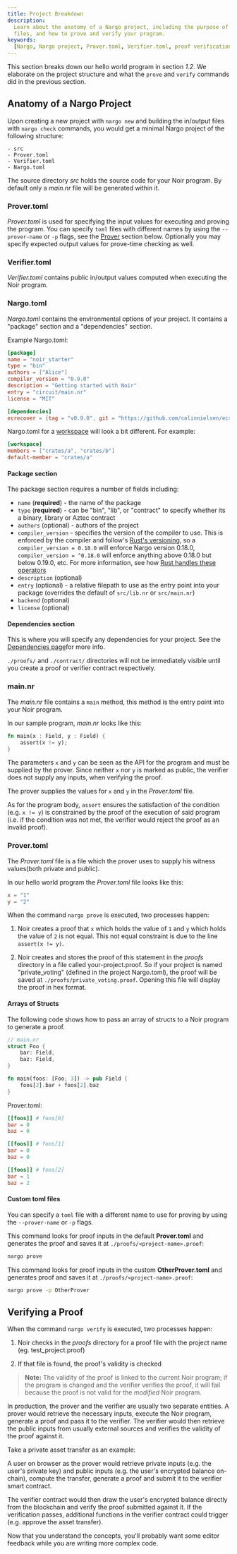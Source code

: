 ```yaml
---
title: Project Breakdown
description:
  Learn about the anatomy of a Nargo project, including the purpose of the Prover and Verifier TOML
  files, and how to prove and verify your program.
keywords:
  [Nargo, Nargo project, Prover.toml, Verifier.toml, proof verification, private asset transfer]
---
```


This section breaks down our hello world program in section _1.2_. We elaborate on the project
structure and what the `prove` and `verify` commands did in the previous section.

## Anatomy of a Nargo Project

Upon creating a new project with `nargo new` and building the in/output files with `nargo check`
commands, you would get a minimal Nargo project of the following structure:

    - src
    - Prover.toml
    - Verifier.toml
    - Nargo.toml

The source directory _src_ holds the source code for your Noir program. By default only a _main.nr_
file will be generated within it.

### Prover.toml

_Prover.toml_ is used for specifying the input values for executing and proving the program. You can specify `toml` files with different names by using the `--prover-name` or `-p` flags, see the [Prover](#provertoml) section below. Optionally you may specify expected output values for prove-time checking as well.

### Verifier.toml

_Verifier.toml_ contains public in/output values computed when executing the Noir program.

### Nargo.toml

_Nargo.toml_ contains the environmental options of your project. It contains a "package" section and a "dependencies" section.

Example Nargo.toml:

```toml
[package]
name = "noir_starter"
type = "bin"
authors = ["Alice"]
compiler_version = "0.9.0"
description = "Getting started with Noir"
entry = "circuit/main.nr"
license = "MIT"

[dependencies]
ecrecover = {tag = "v0.9.0", git = "https://github.com/colinnielsen/ecrecover-noir.git"}
```

Nargo.toml for a [workspace](../modules_packages_crates/workspaces.md) will look a bit different. For example:

```toml
[workspace]
members = ["crates/a", "crates/b"]
default-member = "crates/a"
```

#### Package section

The package section requires a number of fields including:

- `name` (**required**) - the name of the package
- `type` (**required**) - can be "bin", "lib", or "contract" to specify whether its a binary, library or Aztec contract
- `authors` (optional) - authors of the project
- `compiler_version` - specifies the version of the compiler to use. This is enforced by the compiler and follow's [Rust's versioning](https://doc.rust-lang.org/cargo/reference/manifest.html#the-version-field), so a `compiler_version = 0.18.0` will enforce Nargo version 0.18.0, `compiler_version = ^0.18.0` will enforce anything above 0.18.0 but below 0.19.0, etc. For more information, see how [Rust handles these operators](https://docs.rs/semver/latest/semver/enum.Op.html)
- `description` (optional)
- `entry` (optional) - a relative filepath to use as the entry point into your package (overrides the default of `src/lib.nr` or `src/main.nr`)
- `backend` (optional)
- `license` (optional)

#### Dependencies section

This is where you will specify any dependencies for your project. See the [Dependencies page](../modules_packages_crates/dependencies.md)for more info.

`./proofs/` and `./contract/` directories will not be immediately visible until you create a proof or
verifier contract respectively.

### main.nr

The _main.nr_ file contains a `main` method, this method is the entry point into your Noir program.

In our sample program, _main.nr_ looks like this:

```rust
fn main(x : Field, y : Field) {
    assert(x != y);
}
```

The parameters `x` and `y` can be seen as the API for the program and must be supplied by the
prover. Since neither `x` nor `y` is marked as public, the verifier does not supply any inputs, when
verifying the proof.

The prover supplies the values for `x` and `y` in the _Prover.toml_ file.

As for the program body, `assert` ensures the satisfaction of the condition (e.g. `x != y`) is
constrained by the proof of the execution of said program (i.e. if the condition was not met, the
verifier would reject the proof as an invalid proof).

### Prover.toml

The _Prover.toml_ file is a file which the prover uses to supply his witness values(both private and
public).

In our hello world program the _Prover.toml_ file looks like this:

```toml
x = "1"
y = "2"
```

When the command `nargo prove` is executed, two processes happen:

1. Noir creates a proof that `x` which holds the value of `1` and `y` which holds the value of `2`
   is not equal. This not equal constraint is due to the line `assert(x != y)`.

2. Noir creates and stores the proof of this statement in the _proofs_ directory in a file called your-project.proof. So if your project is named "private_voting" (defined in the project Nargo.toml), the proof will be saved at `./proofs/private_voting.proof`. Opening this file will display the proof in hex format.

#### Arrays of Structs

The following code shows how to pass an array of structs to a Noir program to generate a proof.

```rust
// main.nr
struct Foo {
    bar: Field,
    baz: Field,
}

fn main(foos: [Foo; 3]) -> pub Field {
    foos[2].bar + foos[2].baz
}
```

Prover.toml:

```toml
[[foos]] # foos[0]
bar = 0
baz = 0

[[foos]] # foos[1]
bar = 0
baz = 0

[[foos]] # foos[2]
bar = 1
baz = 2
```

#### Custom toml files

You can specify a `toml` file with a different name to use for proving by using the `--prover-name` or `-p` flags.

This command looks for proof inputs in the default **Prover.toml** and generates the proof and saves it at `./proofs/<project-name>.proof`:

```bash
nargo prove
```

This command looks for proof inputs in the custom **OtherProver.toml** and generates proof and saves it at `./proofs/<project-name>.proof`:

```bash
nargo prove -p OtherProver
```

## Verifying a Proof

When the command `nargo verify` is executed, two processes happen:

1. Noir checks in the _proofs_ directory for a proof file with the project name (eg. test_project.proof)

2. If that file is found, the proof's validity is checked

> **Note:** The validity of the proof is linked to the current Noir program; if the program is
> changed and the verifier verifies the proof, it will fail because the proof is not valid for the
> _modified_ Noir program.

In production, the prover and the verifier are usually two separate entities. A prover would
retrieve the necessary inputs, execute the Noir program, generate a proof and pass it to the
verifier. The verifier would then retrieve the public inputs from usually external sources and
verifies the validity of the proof against it.

Take a private asset transfer as an example:

A user on browser as the prover would retrieve private inputs (e.g. the user's private key) and
public inputs (e.g. the user's encrypted balance on-chain), compute the transfer, generate a proof
and submit it to the verifier smart contract.

The verifier contract would then draw the user's encrypted balance directly from the blockchain and
verify the proof submitted against it. If the verification passes, additional functions in the
verifier contract could trigger (e.g. approve the asset transfer).

Now that you understand the concepts, you'll probably want some editor feedback while you are writing more complex code.
